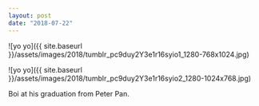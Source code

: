 ```yaml
---
layout: post
date: "2018-07-22"
---
```


![yo yo]({{ site.baseurl }}/assets/images/2018/tumblr_pc9duy2Y3e1r16syio1_1280-768x1024.jpg)

![yo yo]({{ site.baseurl }}/assets/images/2018/tumblr_pc9duy2Y3e1r16syio2_1280-1024x768.jpg)

Boi at his graduation from Peter Pan.
